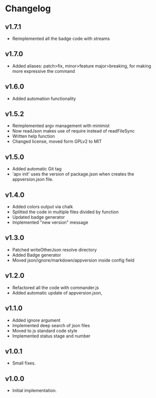 # Changelog

## v1.7.1
- Reimplemented all the badge code with streams

## v1.7.0
- Added aliases: patch>fix, minor>feature major>breaking, for making more expressive the command

## v1.6.0
- Added automation functionality

## v1.5.2
- Reimplemented argv management with minimist
- Now readJson makes use of require instead of readFileSync
- Written help function
- Changed license, moved form GPLv2 to MIT

## v1.5.0
- Added automatic Git tag
- 'apv init' uses the version of package.json when creates the appversion.json file.

## v1.4.0
- Added colors output via chalk
- Splitted the code in multiple files divided by function
- Updated badge generator
- Implemented "new version" message

## v1.3.0
- Patched writeOtherJson resolve directory
- Added Badge generator
- Moved json/ignore/markdown/appversion inside config field

## v1.2.0
- Refactored all the code with commander.js
- Added automatic update of appversion.json,

## v1.1.0
- Added ignore argument
- Implemented deep search of json files
- Moved to js standard code style
- Implemented status stage and number

## v1.0.1
- Small fixes.

## v1.0.0
- Initial implementation.
